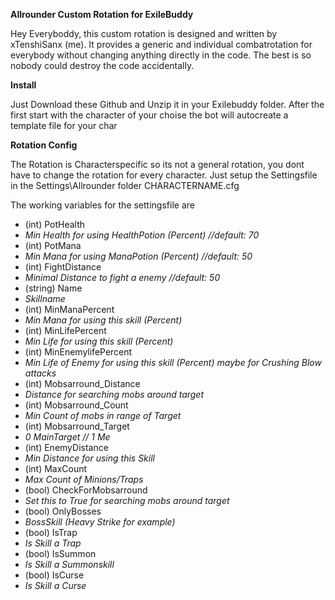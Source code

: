 **Allrounder Custom Rotation for ExileBuddy**

Hey Everyboddy,
this custom rotation is designed and written by xTenshiSanx (me).
It provides a generic and individual combatrotation for everybody without changing anything directly in the code.
The best is so nobody could destroy the code accidentally.

**Install**

Just Download these Github and Unzip it in your Exilebuddy folder.
After the first start with the character of your choise the bot will autocreate a template file for your char

**Rotation Config**

The Rotation is Characterspecific so its not a general rotation, you dont have to change the rotation for every character.
Just setup the Settingsfile in the Settings\Allrounder folder CHARACTERNAME.cfg

The working variables for the settingsfile are
- (int) PotHealth
- *Min Health for using HealthPotion (Percent) //default: 70*
- (int) PotMana
- *Min Mana for using ManaPotion (Percent) //default: 50*
- (int) FightDistance
- *Minimal Distance to fight a enemy //default: 50*
- (string) Name
- *Skillname*
- (int) MinManaPercent
- *Min Mana for using this skill (Percent)*
- (int) MinLifePercent
- *Min Life for using this skill (Percent)*
- (int) MinEnemylifePercent
- *Min Life of Enemy for using this skill (Percent) maybe for Crushing Blow attacks*
- (int) Mobsarround_Distance
- *Distance for searching mobs around target*
- (int) Mobsarround_Count
- *Min Count of mobs in range of Target*
- (int) Mobsarround_Target
- *0 MainTarget // 1 Me*
- (int) EnemyDistance
- *Min Distance for using this Skill*
- (int) MaxCount
- *Max Count of Minions/Traps*
- (bool) CheckForMobsarround
- *Set this to True for searching mobs around target*
- (bool) OnlyBosses
- *BossSkill (Heavy Strike for example)*
- (bool) IsTrap
- *Is Skill a Trap*
- (bool) IsSummon
- *Is Skill a Summonskill*
- (bool) IsCurse
- *Is Skill a Curse*